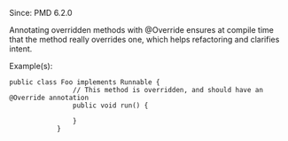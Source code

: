 Since: PMD 6.2.0

Annotating overridden methods with @Override ensures at compile time that
            the method really overrides one, which helps refactoring and clarifies intent.

Example(s):
```
public class Foo implements Runnable {
                // This method is overridden, and should have an @Override annotation
                public void run() {

                }
            }
```
